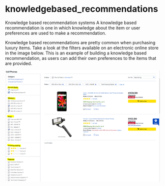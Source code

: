 # knowledgebased_recommendations
Knowledge based recommendation systems
A knowledge based recommendation is one in which knowledge about the item or user preferences are used to make a recommendation.

Knowledge based recommendations are pretty common when purchasing luxury items. Take a look at the filters available on an electronic online store in the image below. This is an example of building a knowledge based recommendation, as users can add their own preferences to the items that are provided.

![alt text](https://github.com/Tsakunelson/knowledgebased_recommendations/blob/master/Knowledge_based_rec.PNG)
